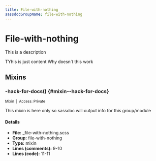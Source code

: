 ```yaml
---
title: File-with-nothing
sassdocGroupName: file-with-nothing
---
```



# File-with-nothing

This is a description








TYhis is just content
Why doesn't this work
    
    
  

## Mixins




###  -hack-for-docs() {#mixin--hack-for-docs} 

<small>Mixin&ensp;|&ensp;Access: Private</small>

  

This mixin is here only so sassdoc will output info for this group/module
    
    

#### Details

- **File:** _file-with-nothing.scss
- **Group:** file-with-nothing
- **Type:** mixin
- **Lines (comments):** 9-10
- **Lines (code):** 11-11
    
    
  
  